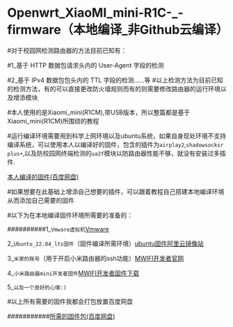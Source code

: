 # Openwrt_XiaoMI_mini-R1C-_-firmware（本地编译_非Github云编译）
#对于校园网检测路由器的方法目前已知有：

#1_基于 HTTP 数据包请求头内的 User-Agent 字段的检测

#2_基于 IPv4 数据包包头内的 TTL 字段的检测......等
#以上检测方法为目前已知的检测方法，有的可以直接更改防火墙规则而有的则需要修改路由器的运行环境以及增添模块

#本人使用的是Xiaomi_mini(R1CM),带USB版本，所以整篇都是基于Xiaomi_mini(R1CM)所围绕的教程

#运行编译环境需要用到科学上网环境以及ubuntu系统，如果自身现处环境不支持编译系统，可以使用本人以编译好的固件，包含的插件为`airplay2`,`shadowsocksr plus+`,以及防校园网终端检测的`ua2f`模块以防路由器性能不够，就没有安装过多插件.

[本人编译的固件(百度网盘)](https://pan.baidu.com/s/1e2gDDQES3LLKILT16cibYg?pwd=xin2)

#如果想要在此基础上增添自己想要的插件，可以跟着教程自己搭建本地编译环境从而添加自己需要的固件

#以下为在本地编译固件环境所需要的准备的：

##########1_`Vmware虚拟机`[Vmware]()

2_`Ubuntu_22.04_lts固件`（固件编译所需环境）[ubuntu固件阿里云镜像站](https://mirrors.aliyun.com/ubuntu-releases/22.04/ubuntu-22.04.3-desktop-amd64.iso?spm=a2c6h.25603864.0.0.2b7e45f8ROrZfC)

3_`米家的账号`（用于开启小米路由器的ssh功能）[MWIFI开发者官网](http://www.miwifi.com/miwifi_open.html)

4_`小米路由器mini开发者固件`[MWIFI开发者固件下载](http://www.miwifi.com/miwifi_download.html)

5_`以及一个良好的心情:)`

#以上所有需要的固件我都会打包放置百度网盘

###########[所需的固件包(百度网盘)]()



